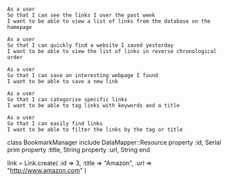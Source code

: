 ```
As a user
So that I can see the links I over the past week
I want to be able to view a list of links from the database on the homepage

As a user
So that I can quickly find a website I saved yesterday
I want to be able to view the list of links in reverse chronological order

As a user
So that I can save an interesting webpage I found
I want to be able to save a new link

As a user
So that I can categorise specific links
I want to be able to tag links with keywords and a title

As a user
So that I can easily find links
I want to be able to filter the links by the tag or title
```

class BookmarkManager
include DataMapper::Resource
property :id, Serial prim
property :title, String
property :url, String
end

link = Link.create(
:id => 3,
:title => "Amazon",
:url => "http://www.amazon.com"
)
